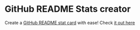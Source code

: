 # GitHub README Stats creator

Create a [GitHub README stat card](https://github.com/anuraghazra/github-readme-stats) with ease! Check [it out here](https://gh-readme-stats-creator.vercel.app/)

